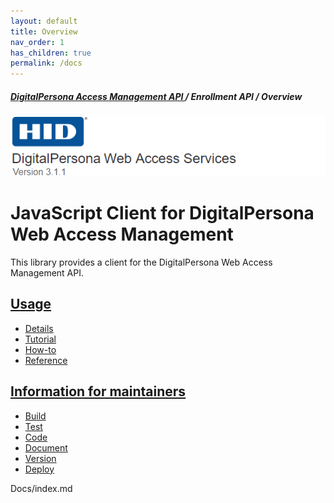 ```yaml
---
layout: default
title: Overview
nav_order: 1
has_children: true
permalink: /docs
---
```

##### [DigitalPersona Access Management API ](https://hidglobal.github.io/digitalpersona-access-management-api/)/ Enrollment API / Overview  
![](docs/assets/HID-DPAM-svcs.png)  

# JavaScript Client for DigitalPersona Web Access Management

This library provides a client for the DigitalPersona Web Access Management API.

## [Usage](use/index.md)
* [Details](use/details.md)
* [Tutorial](use/tutorial.md)
* [How-to](use/how-to.md)
* [Reference](use/reference.md)

## [Information for maintainers](maintain/index.md)
* [Build](maintain/build.md)
* [Test](maintain/test.md)
* [Code](maintain/code.md)
* [Document](maintain/document.md)
* [Version](maintain/version.md)
* [Deploy](maintain/deploy.md)

Docs/index.md
